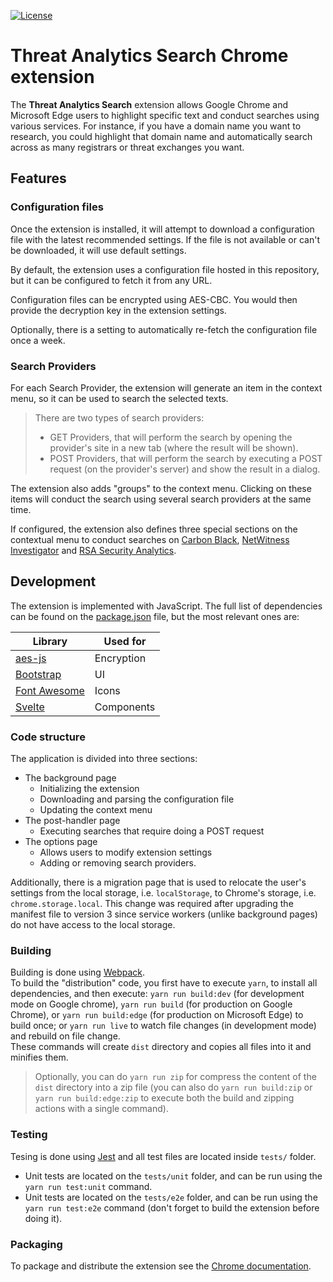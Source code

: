 [![License](https://img.shields.io/badge/License-Apache%202.0-blue.svg)](https://github.com/AdvancedThreatAnalytics/threat-analytics-search/blob/main/LICENSE)

# Threat Analytics Search Chrome extension

The **Threat Analytics Search** extension allows Google Chrome and Microsoft Edge users to highlight specific text and conduct searches using various services. For instance, if you have a domain name you want to research, you could highlight that domain name and automatically search across as many registrars or threat exchanges you want.

## Features

### Configuration files

Once the extension is installed, it will attempt to download a configuration file with the latest recommended settings. If the file is not available or can't be downloaded, it will use default settings.

By default, the extension uses a configuration file hosted in this repository, but it can be configured to fetch it from any URL.

Configuration files can be encrypted using AES-CBC. You would then provide the decryption key in the extension settings.

Optionally, there is a setting to automatically re-fetch the configuration file once a week.

### Search Providers

For each Search Provider, the extension will generate an item in the context menu, so it can be used to search the selected texts.

> There are two types of search providers:
>
> - GET Providers, that will perform the search by opening the provider's site in a new tab (where the result will be shown).
> - POST Providers, that will perform the search by executing a POST request (on the provider's server) and show the result in a dialog.

The extension also adds "groups" to the context menu. Clicking on these items will conduct the search using several search providers at the same time.

If configured, the extension also defines three special sections on the contextual menu to conduct searches on [Carbon Black](https://www.carbonblack.com/), [NetWitness Investigator](http://www.emc.com/security/security-analytics/security-analytics.htm) and [RSA Security Analytics](https://community.rsa.com/t5/rsa-netwitness-investigator/tkb-p/netwitness-investigator).

## Development

The extension is implemented with JavaScript. The full list of dependencies can be found on the [package.json](./package.json) file, but the most relevant ones are:

| Library                                    | Used for   |
| ------------------------------------------ | ---------- |
| [aes-js](https://github.com/ricmoo/aes-js) | Encryption |
| [Bootstrap](https://getbootstrap.com/)     | UI         |
| [Font Awesome](https://fontawesome.com/)   | Icons      |
| [Svelte](https://svelte.dev/)              | Components |

### Code structure

The application is divided into three sections:

- The background page
  - Initializing the extension
  - Downloading and parsing the configuration file
  - Updating the context menu
- The post-handler page
  - Executing searches that require doing a POST request
- The options page
  - Allows users to modify extension settings
  - Adding or removing search providers.

Additionally, there is a migration page that is used to relocate the user's settings from the local storage, i.e. `localStorage`, to Chrome's storage, i.e. `chrome.storage.local`. This change was required after upgrading the manifest file to version 3 since service workers (unlike background pages) do not have access to the local storage.

### Building

Building is done using [Webpack](https://webpack.js.org/).  
To build the "distribution" code, you first have to execute `yarn`, to install all dependencies, and then execute: `yarn run build:dev` (for development mode on Google chrome), `yarn run build` (for production on Google Chrome), or `yarn run build:edge` (for production on Microsoft Edge) to build once; or `yarn run live` to watch file changes (in development mode) and rebuild on file change.  
These commands will create `dist` directory and copies all files into it and minifies them.

> Optionally, you can do `yarn run zip` for compress the content of the `dist` directory into a zip file (you can also do `yarn run build:zip` or `yarn run build:edge:zip` to execute both the build and zipping actions with a single command).

### Testing

Tesing is done using [Jest](https://jestjs.io/) and all test files are located inside `tests/` folder.

- Unit tests are located on the `tests/unit` folder, and can be run using the `yarn run test:unit` command.
- Unit tests are located on the `tests/e2e` folder, and can be run using the `yarn run test:e2e` command (don't forget to build the extension before doing it).

### Packaging

To package and distribute the extension see the [Chrome documentation](https://developer.chrome.com/docs/extensions/mv3/hosting/).
